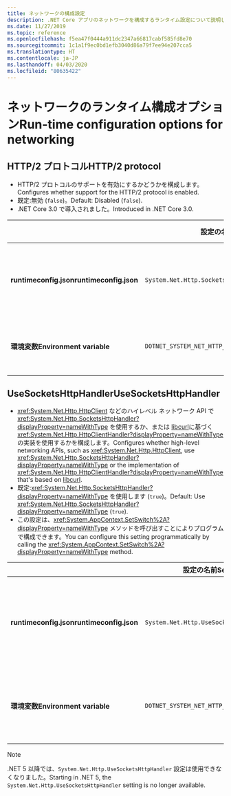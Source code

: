 ```yaml
---
title: ネットワークの構成設定
description: .NET Core アプリのネットワークを構成するランタイム設定について説明します。
ms.date: 11/27/2019
ms.topic: reference
ms.openlocfilehash: f5ea47f0444a911dc2347a66817cabf585fd8e70
ms.sourcegitcommit: 1c1a1f9ec0bd1efb3040d86a79f7ee94e207cca5
ms.translationtype: HT
ms.contentlocale: ja-JP
ms.lasthandoff: 04/03/2020
ms.locfileid: "80635422"
---
```

# <a name="run-time-configuration-options-for-networking"></a><span data-ttu-id="5a73b-103">ネットワークのランタイム構成オプション</span><span class="sxs-lookup"><span data-stu-id="5a73b-103">Run-time configuration options for networking</span></span>

## <a name="http2-protocol"></a><span data-ttu-id="5a73b-104">HTTP/2 プロトコル</span><span class="sxs-lookup"><span data-stu-id="5a73b-104">HTTP/2 protocol</span></span>

- <span data-ttu-id="5a73b-105">HTTP/2 プロトコルのサポートを有効にするかどうかを構成します。</span><span class="sxs-lookup"><span data-stu-id="5a73b-105">Configures whether support for the HTTP/2 protocol is enabled.</span></span>
- <span data-ttu-id="5a73b-106">既定:無効 (`false`)。</span><span class="sxs-lookup"><span data-stu-id="5a73b-106">Default: Disabled (`false`).</span></span>
- <span data-ttu-id="5a73b-107">.NET Core 3.0 で導入されました。</span><span class="sxs-lookup"><span data-stu-id="5a73b-107">Introduced in .NET Core 3.0.</span></span>

| | <span data-ttu-id="5a73b-108">設定の名前</span><span class="sxs-lookup"><span data-stu-id="5a73b-108">Setting name</span></span> | <span data-ttu-id="5a73b-109">値</span><span class="sxs-lookup"><span data-stu-id="5a73b-109">Values</span></span> |
| - | - | - |
| <span data-ttu-id="5a73b-110">**runtimeconfig.json**</span><span class="sxs-lookup"><span data-stu-id="5a73b-110">**runtimeconfig.json**</span></span> | `System.Net.Http.SocketsHttpHandler.Http2Support` | <span data-ttu-id="5a73b-111">`false` - 無効</span><span class="sxs-lookup"><span data-stu-id="5a73b-111">`false` - disabled</span></span><br/><span data-ttu-id="5a73b-112">`true` - 有効</span><span class="sxs-lookup"><span data-stu-id="5a73b-112">`true` - enabled</span></span> |
| <span data-ttu-id="5a73b-113">**環境変数**</span><span class="sxs-lookup"><span data-stu-id="5a73b-113">**Environment variable**</span></span> | `DOTNET_SYSTEM_NET_HTTP_SOCKETSHTTPHANDLER_HTTP2SUPPORT` | <span data-ttu-id="5a73b-114">`0` - 無効</span><span class="sxs-lookup"><span data-stu-id="5a73b-114">`0` - disabled</span></span><br/><span data-ttu-id="5a73b-115">`1` - 有効</span><span class="sxs-lookup"><span data-stu-id="5a73b-115">`1` - enabled</span></span> |

## <a name="usesocketshttphandler"></a><span data-ttu-id="5a73b-116">UseSocketsHttpHandler</span><span class="sxs-lookup"><span data-stu-id="5a73b-116">UseSocketsHttpHandler</span></span>

- <span data-ttu-id="5a73b-117"><xref:System.Net.Http.HttpClient> などのハイレベル ネットワーク API で <xref:System.Net.Http.SocketsHttpHandler?displayProperty=nameWithType> を使用するか、または [libcurl](https://curl.haxx.se/libcurl/)に基づく <xref:System.Net.Http.HttpClientHandler?displayProperty=nameWithType> の実装を使用するかを構成します。</span><span class="sxs-lookup"><span data-stu-id="5a73b-117">Configures whether high-level networking APIs, such as <xref:System.Net.Http.HttpClient>, use <xref:System.Net.Http.SocketsHttpHandler?displayProperty=nameWithType> or the implementation of <xref:System.Net.Http.HttpClientHandler?displayProperty=nameWithType> that's based on [libcurl](https://curl.haxx.se/libcurl/).</span></span>
- <span data-ttu-id="5a73b-118">既定:<xref:System.Net.Http.SocketsHttpHandler?displayProperty=nameWithType> を使用します (`true`)。</span><span class="sxs-lookup"><span data-stu-id="5a73b-118">Default: Use <xref:System.Net.Http.SocketsHttpHandler?displayProperty=nameWithType> (`true`).</span></span>
- <span data-ttu-id="5a73b-119">この設定は、<xref:System.AppContext.SetSwitch%2A?displayProperty=nameWithType> メソッドを呼び出すことによりプログラムで構成できます。</span><span class="sxs-lookup"><span data-stu-id="5a73b-119">You can configure this setting programmatically by calling the <xref:System.AppContext.SetSwitch%2A?displayProperty=nameWithType> method.</span></span>

| | <span data-ttu-id="5a73b-120">設定の名前</span><span class="sxs-lookup"><span data-stu-id="5a73b-120">Setting name</span></span> | <span data-ttu-id="5a73b-121">値</span><span class="sxs-lookup"><span data-stu-id="5a73b-121">Values</span></span> |
| - | - | - |
| <span data-ttu-id="5a73b-122">**runtimeconfig.json**</span><span class="sxs-lookup"><span data-stu-id="5a73b-122">**runtimeconfig.json**</span></span> | `System.Net.Http.UseSocketsHttpHandler` | <span data-ttu-id="5a73b-123">`true` - <xref:System.Net.Http.SocketsHttpHandler> の使用を有効にする</span><span class="sxs-lookup"><span data-stu-id="5a73b-123">`true` - enables the use of <xref:System.Net.Http.SocketsHttpHandler></span></span><br/><span data-ttu-id="5a73b-124">`false` - <xref:System.Net.Http.HttpClientHandler> の使用を有効にする</span><span class="sxs-lookup"><span data-stu-id="5a73b-124">`false` - enables the use of <xref:System.Net.Http.HttpClientHandler></span></span> |
| <span data-ttu-id="5a73b-125">**環境変数**</span><span class="sxs-lookup"><span data-stu-id="5a73b-125">**Environment variable**</span></span> | `DOTNET_SYSTEM_NET_HTTP_USESOCKETSHTTPHANDLER` | <span data-ttu-id="5a73b-126">`1` - <xref:System.Net.Http.SocketsHttpHandler> の使用を有効にする</span><span class="sxs-lookup"><span data-stu-id="5a73b-126">`1` - enables the use of <xref:System.Net.Http.SocketsHttpHandler></span></span><br/><span data-ttu-id="5a73b-127">`0` - <xref:System.Net.Http.HttpClientHandler> の使用を有効にする</span><span class="sxs-lookup"><span data-stu-id="5a73b-127">`0` - enables the use of <xref:System.Net.Http.HttpClientHandler></span></span> |

> [!NOTE]
> <span data-ttu-id="5a73b-128">.NET 5 以降では、`System.Net.Http.UseSocketsHttpHandler` 設定は使用できなくなりました。</span><span class="sxs-lookup"><span data-stu-id="5a73b-128">Starting in .NET 5, the `System.Net.Http.UseSocketsHttpHandler` setting is no longer available.</span></span>
